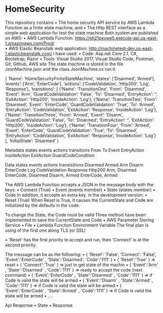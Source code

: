 # HomeSecurity

This repository contains 
•	The home security API service by AWS Lambda Function as a finite state machine, and 
•	The Http REST interface as a simple web application for test the state machine
Both system are published on AWS:
•	AWS Lambda Function: https://gh21pxvwe5.execute-api.us-east-1.amazonaws.com/Prod/  
•	AWS Elastic Beanstalk web application: http://machinetest-dev.us-east-1.elasticbeanstalk.com/
I have used:
•	Code: Asp.net Core 2.1, C#, Bootstrap, Razor
•	Tools: Visual Studio 2017, Visual Studio Code, Postman, Git, Github, AWS site
The state machine is stored in the file JsonMachine.json and the class JsonMachine.cs
run it.


{
  ‘Name’: ‘HomeSecurityFiniteStateMachine’,
  ‘states’: [‘Disarmed’, ‘Armed’],
  ‘events’: [‘Arm’, ‘EnterCode’],
  ‘actions’: [‘CodeValidation’, ‘Http200’, ‘Log’, ‘Response’],
  ‘transitions’: 
  [
   {‘Name’: ‘TransitionOne’, ‘From’: ‘Disarmed’, ‘Event’: ‘Arm’, ‘GuardCodeValidation’: ‘False’,
    ‘To’: ‘Disarmed’, ‘EntryAction’: ‘‘, ‘ExitAction’: ‘Http200’, ‘InsideAction’: ‘Log’},
   {‘Name’: ‘TransitionTwo’, ‘From’: ‘Disarmed’, ‘Event’: ‘EnterCode’, ‘GuardCodeValidation’: ‘True’, 
    ‘To’:  ‘Armed’, ‘EntryAction’: ‘CodeValidation’, ‘ExitAction’: ‘Response’, ‘InsideAction’: ‘Log’},
    {‘Name’: ‘TransitionThree’, ‘From’: ‘Armed’, ‘Event’: ‘Disarm’, ‘GuardCodeValidation’: ‘False’, 
    ‘To’: ‘Disarmed’, ‘EntryAction’: ‘‘, ‘ExitAction’: ‘Http200’, ‘InsideAction’: ‘Log’},
    {‘Name’: ‘TransitionFour’, ‘From’: ‘Armed’, ‘Event’: ‘EnterCode’, ‘GuardCodeValidation’: ‘True’,
     ‘To’: ‘Disarmed’, ‘EntryAction’: ‘CodeValidation’, ‘ExitAction’: ‘Response’, ‘InsideAction’: ‘Log’}
  ],
  ‘InitialState’: ‘Disarmed’
}

Metadata
states
events
actions
transitions	From
To
Event	EntryAction
InsideAction
ExitAction
	GuardCodeCondition

Data
states	events	actions	transisitions
Disarmed
Armed	Arm
Disarm
EnterCode	Log
CodeValidation
Response
Http200	Arm, Disarmed
EnterCode, Disarmed
Disarm, Armed
EnterCode, Armed

The AWS Lambda Function accepts a JSON in the message body with the keys:
•	Connect (True)
•	Event (events member)
•	State (states member)
•	Code
In addition, it accepts an extra key, in the development version:
•	Reset (True)
When Reset is True, it causes the CurrentState and Code are initialized by the defaults in the code.

To change the State, the Code must be valid
Three method have been implemented to save the CurrentState and Code
•	AWS Parameter Storing Service
•	File
•	Lambda Function Environment Variable
The final plan is using of the first one along TLS (or SSL)


•	'Reset' has the first priority to accept and run, then 'Connect' is at the second priority.

The message can be as the following:
•	{ 'Reset': 'False', 'Connect': 'False', 'Event':'EnterCode' , 'State':'Disarmed', 'Code':'1111' }
•	{ 'Reset':'True' }  => reset
•	{ 'Connect':'True' }  => just to get state of the machin
•	{ 'Event':'Arm' , 'State':'Disarmed' , 'Code':'1111' } => ready to accept the code (next command) 
•	{ 'Event':'EnterCode' , 'State':'Disarmed' , 'Code':'1111' }  => if Code is valid the state will be armed
•	{ 'Event':'Disarm' , 'State':'Armed' , 'Code':'1111' }  => if Code is valid the state will be armed
•	{ 'Event':'EnterCode' , 'State':'Armed' , 'Code':'1111' }  => if Code is valid the state will be armed
•	….


Api Response
•	State
•	Response
